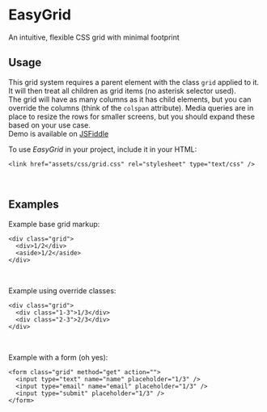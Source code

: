 # EasyGrid
An intuitive, flexible CSS grid with minimal footprint

## Usage
This grid system requires a parent element with the class `grid` applied to it. It will then treat all children as grid items (no asterisk selector used).  
The grid will have as many columns as it has child elements, but you can override the columns (think of the `colspan` attribute). Media queries are in place to resize the rows for smaller screens, but you should expand these based on your use case.  
Demo is available on [JSFiddle](http://jsfiddle.net/0ocxpxte/)

To use *EasyGrid* in your project, include it in your HTML:  

    <link href="assets/css/grid.css" rel="stylesheet" type="text/css" />

<br />

## Examples

Example base grid markup:

    <div class="grid">
      <div>1/2</div>
      <aside>1/2</aside>
    </div>
  
<br />

Example using override classes:

    <div class="grid">
      <div class="1-3">1/3</div>
      <div class="2-3">2/3</div>
    </div>

<br />
  
Example with a form (oh yes):

    <form class="grid" method="get" action="">
      <input type="text" name="name" placeholder="1/3" />
      <input type="email" name="email" placeholder="1/3" />
      <input type="submit" placeholder="1/3" />
    </form>
